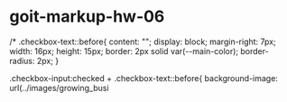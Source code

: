 # goit-markup-hw-06

/* .checkbox-text::before{
content: "";
display: block;
margin-right: 7px;
width: 16px;
height: 15px;
border: 2px solid var(--main-color);
border-radius: 2px;
}

.checkbox-input:checked + .checkbox-text::before{
background-image: url(../images/growing_busi